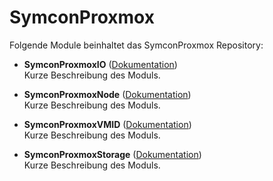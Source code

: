 # SymconProxmox

Folgende Module beinhaltet das SymconProxmox Repository:

- __SymconProxmoxIO__ ([Dokumentation](SymconProxmoxIO))  
	Kurze Beschreibung des Moduls.

- __SymconProxmoxNode__ ([Dokumentation](SymconProxmoxNode))  
	Kurze Beschreibung des Moduls.
	
- __SymconProxmoxVMID__ ([Dokumentation](SymconProxmoxVMID))  
	Kurze Beschreibung des Moduls.

- __SymconProxmoxStorage__ ([Dokumentation](SymconProxmoxStorage))  
	Kurze Beschreibung des Moduls.
